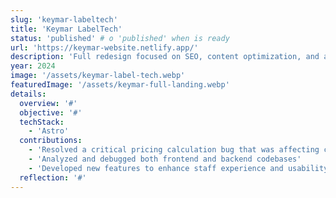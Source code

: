 ```yaml
---
slug: 'keymar-labeltech'
title: 'Keymar LabelTech'
status: 'published' # o 'published' when is ready
url: 'https://keymar-website.netlify.app/'
description: 'Full redesign focused on SEO, content optimization, and a cleaner user experience. Built with Astro for speed and visibility. Integrated a working contact form and multiple call-to-actions across the site.'
year: 2024
image: '/assets/keymar-label-tech.webp'
featuredImage: '/assets/keymar-full-landing.webp'
details:
  overview: '#'
  objective: '#'
  techStack:
    - 'Astro'
  contributions:
    - 'Resolved a critical pricing calculation bug that was affecting contract reliability'
    - 'Analyzed and debugged both frontend and backend codebases'
    - 'Developed new features to enhance staff experience and usability'
  reflection: '#'
---
```

